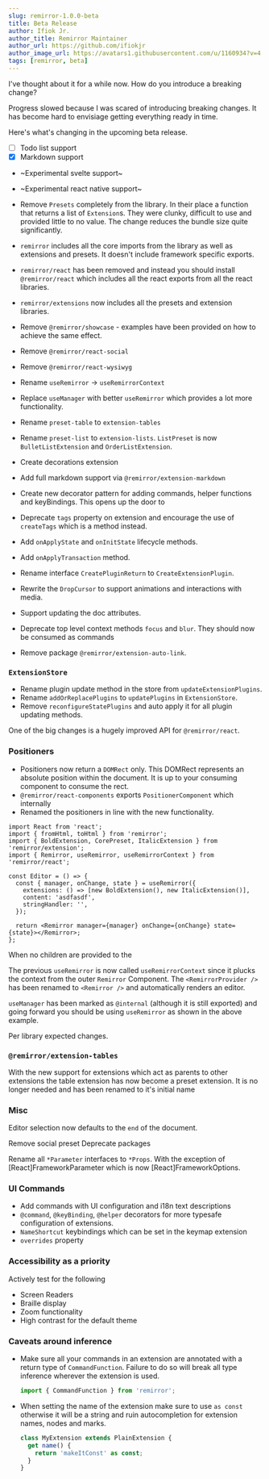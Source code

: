 ```yaml
---
slug: remirror-1.0.0-beta
title: Beta Release
author: Ifiok Jr.
author_title: Remirror Maintainer
author_url: https://github.com/ifiokjr
author_image_url: https://avatars1.githubusercontent.com/u/1160934?v=4
tags: [remirror, beta]
---
```


I've thought about it for a while now. How do you introduce a breaking change?

Progress slowed because I was scared of introducing breaking changes. It has become hard to envisiage getting everything ready in time.

Here's what's changing in the upcoming beta release.

- [ ] Todo list support
- [x] Markdown support
- ~Experimental svelte support~
- ~Experimental react native support~

- Remove `Presets` completely from the library. In their place a function that returns a list of `Extension`s. They were clunky, difficult to use and provided little to no value. The change reduces the bundle size quite significantly.
- `remirror` includes all the core imports from the library as well as extensions and presets. It doesn't include framework specific exports.
- `remirror/react` has been removed and instead you should install `@remirror/react` which includes all the react exports from all the react libraries.
- `remirror/extensions` now includes all the presets and extension libraries.
- Remove `@remirror/showcase` - examples have been provided on how to achieve the same effect.
- Remove `@remirror/react-social`
- Remove `@remirror/react-wysiwyg`
- Rename `useRemirror` -> `useRemirrorContext`
- Replace `useManager` with better `useRemirror` which provides a lot more functionality.
- Rename `preset-table` to `extension-tables`
- Rename `preset-list` to `extension-lists`. `ListPreset` is now `BulletListExtension` and `OrderListExtension`.
- Create decorations extension
- Add full markdown support via `@remirror/extension-markdown`

- Create new decorator pattern for adding commands, helper functions and keyBindings. This opens up the door to

- Deprecate `tags` property on extension and encourage the use of `createTags` which is a method instead.
- Add `onApplyState` and `onInitState` lifecycle methods.
- Add `onApplyTransaction` method.
- Rename interface `CreatePluginReturn` to `CreateExtensionPlugin`.
- Rewrite the `DropCursor` to support animations and interactions with media.
- Support updating the doc attributes.
- Deprecate top level context methods `focus` and `blur`. They should now be consumed as commands
- Remove package `@remirror/extension-auto-link`.

### `ExtensionStore`

- Rename plugin update method in the store from `updateExtensionPlugins`.
- Rename `addOrReplacePlugins` to `updatePlugins` in `ExtensionStore`.
- Remove `reconfigureStatePlugins` and auto apply it for all plugin updating methods.

One of the big changes is a hugely improved API for `@remirror/react`.

### Positioners

- Positioners now return a `DOMRect` only. This DOMRect represents an absolute position within the document. It is up to your consuming component to consume the rect.
- `@remirror/react-components` exports `PositionerComponent` which internally
- Renamed the positioners in line with the new functionality.

```tsx
import React from 'react';
import { fromHtml, toHtml } from 'remirror';
import { BoldExtension, CorePreset, ItalicExtension } from 'remirror/extension';
import { Remirror, useRemirror, useRemirrorContext } from 'remirror/react';

const Editor = () => {
  const { manager, onChange, state } = useRemirror({
    extensions: () => [new BoldExtension(), new ItalicExtension()],
    content: 'asdfasdf',
    stringHandler: '',
  });

  return <Remirror manager={manager} onChange={onChange} state={state}></Remirror>;
};
```

When no children are provided to the

The previous `useRemirror` is now called `useRemirrorContext` since it plucks the context from the outer `Remirror` Component. The `<RemirrorProvider />` has been renamed to `<Remirror />` and automatically renders an editor.

`useManager` has been marked as `@internal` (although it is still exported) and going forward you should be using `useRemirror` as shown in the above example.

Per library expected changes.

### `@remirror/extension-tables`

With the new support for extensions which act as parents to other extensions the table extension has now become a preset extension. It is no longer needed and has been renamed to it's initial name

### Misc

Editor selection now defaults to the `end` of the document.

Remove social preset Deprecate packages

Rename all `*Parameter` interfaces to `*Props`. With the exception of \[React\]FrameworkParameter which is now \[React\]FrameworkOptions.

### UI Commands

- Add commands with UI configuration and i18n text descriptions
- `@command`, `@keyBinding`, `@helper` decorators for more typesafe configuration of extensions.
- `NameShortcut` keybindings which can be set in the keymap extension
- `overrides` property

### Accessibility as a priority

Actively test for the following

- Screen Readers
- Braille display
- Zoom functionality
- High contrast for the default theme

### Caveats around inference

- Make sure all your commands in an extension are annotated with a return type of `CommandFunction`. Failure to do so will break all type inference wherever the extension is used.

  ```ts
  import { CommandFunction } from 'remirror';
  ```

- When setting the name of the extension make sure to use `as const` otherwise it will be a string and ruin autocompletion for extension names, nodes and marks.

  ```ts
  class MyExtension extends PlainExtension {
    get name() {
      return 'makeItConst' as const;
    }
  }
  ```
